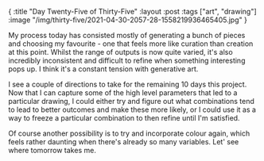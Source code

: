 {
:title "Day Twenty-Five of Thirty-Five"
:layout :post
:tags ["art", "drawing"]
:image "/img/thirty-five/2021-04-30-2057-28-1558219936465405.jpg"
}

My process today has consisted mostly of generating a bunch of pieces and choosing my favourite - one that feels more like curation than creation at this point. Whilst the range of outputs is now quite varied, it's also incredibly inconsistent and difficult to refine when something interesting pops up. I think it's a constant tension with generative art.

I see a couple of directions to take for the remaining 10 days this project. Now that I can capture some of the high level parameters that led to a particular drawing, I could either try and figure out what combinations tend to lead to better outcomes and make these more likely, or I could use it as a way to freeze a particular combination to then refine until I'm satisfied.

Of course another possibility is to try and incorporate colour again, which feels rather daunting when there's already so many variables. Let' see where tomorrow takes me.
